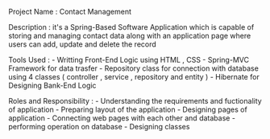 Project Name : Contact Management

Description : it's a Spring-Based Software Application which is capable of storing and managing contact data along with an application page where users can add,
              update and delete the record

Tools Used : 
       - Writting Front-End Logic using HTML , CSS
       - Spring-MVC Framework for data trasfer
       - Repository class for connection with database using 4 classes ( controller , service , repository and entity )
       - Hibernate for Designing Bank-End Logic

Roles and Responsibility :
       - Understanding the requirements and fuctionality of application 
       - Preparing layout of the application 
       - Designing pages of application
       - Connecting web pages with each other and database
       - performing operation on database
       - Designing classes

